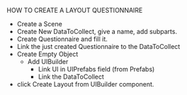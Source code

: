 HOW TO CREATE A LAYOUT QUESTIONNAIRE

- Create a Scene
- Create New DataToCollect, give a name, add subparts.
- Create  Questionnaire and fill it.
- Link the just created Questionnaire to the DataToCollect
- Create Empty Object
    - Add UIBuilder
        - Link UI in UIPrefabs field (from Prefabs)
        - Link the DataToCollect
- click Create Layout from UIBuilder component.